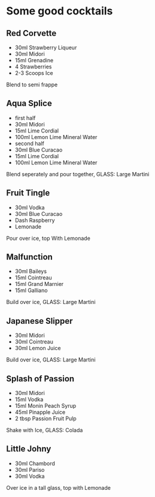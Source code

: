 # Some good cocktails

## Red Corvette
- 30ml Strawberry Liqueur
- 30ml Midori
- 15ml Grenadine
- 4 Strawberries
- 2-3 Scoops Ice

Blend to semi frappe

## Aqua Splice
- first half
- 30ml Midori
- 15ml Lime Cordial
- 100ml Lemon Lime Mineral Water
- second half
- 30ml Blue Curacao
- 15ml Lime Cordial
- 100ml Lemon Lime Mineral Water

Blend seperately and pour together, GLASS: Large Martini

## Fruit Tingle
- 30ml Vodka
- 30ml Blue Curacao
- Dash Raspberry
- Lemonade

Pour over ice, top With Lemonade

## Malfunction
- 30ml Baileys
- 15ml Cointreau
- 15ml Grand Marnier
- 15ml Galliano
 
Build over ice, GLASS: Large Martini


## Japanese Slipper
- 30ml Midori
- 30ml Cointreau
- 30ml Lemon Juice

Build over ice, GLASS: Large Martini

## Splash of Passion
- 30ml Midori
- 15ml Vodka
- 15ml Monin Peach Syrup
- 45ml Pinapple Juice
- 2 tbsp Passion Fruit Pulp

Shake with Ice, GLASS: Colada

## Little Johny
- 30ml Chambord
- 30ml Pariso
- 30ml Vodka

Over ice in a tall glass, top with Lemonade
